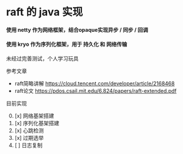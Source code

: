# raft 的 java 实现

#### 使用 netty 作为网络框架，结合opaque实现异步 / 同步 / 回调

#### 使用 kryo 作为序列化框架，用于 持久化 和 网络传输

未经过完善测试，个人学习玩具

参考文章

* raft简略讲解 https://cloud.tencent.com/developer/article/2168468
* raft论文 https://pdos.csail.mit.edu/6.824/papers/raft-extended.pdf

目前实现

0. [x] 网络基架搭建
1. [x] 序列化基架搭建
2. [x] 心跳检测
3. [x] 过期选举
4. [ ] 日志复制